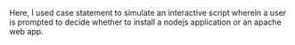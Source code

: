 Here, I used case statement to simulate an interactive script wherein a user is prompted to decide whether to install a nodejs application or an apache web app.
